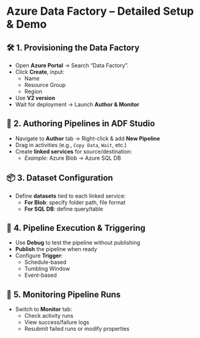 # Azure Data Factory – Detailed Setup & Demo
## 🛠️ 1. Provisioning the Data Factory
- Open **Azure Portal** → Search “Data Factory”.
- Click **Create**, input:
  - Name
  - Resource Group
  - Region
- Use **V2 version**
- Wait for deployment → Launch **Author & Monitor**

## 🧱 2. Authoring Pipelines in ADF Studio
- Navigate to **Author** tab → Right-click & add **New Pipeline**
- Drag in activities (e.g., `Copy Data`, `Wait`, etc.)
- Create **linked services** for source/destination:
  - _Example_: Azure Blob → Azure SQL DB

## 📦 3. Dataset Configuration
- Define **datasets** tied to each linked service:
  - **For Blob**: specify folder path, file format
  - **For SQL DB**: define query/table

## 🔄 4. Pipeline Execution & Triggering
- Use **Debug** to test the pipeline without publishing
- **Publish** the pipeline when ready
- Configure **Trigger**:
  - Schedule-based
  - Tumbling Window
  - Event-based

## 🧩 5. Monitoring Pipeline Runs
- Switch to **Monitor** tab:
  - Check activity runs
  - View success/failure logs
  - Resubmit failed runs or modify properties

